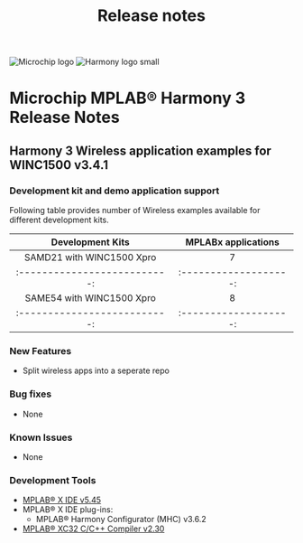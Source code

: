 ﻿---
title: Release notes
nav_order: 99
---

![Microchip logo](https://raw.githubusercontent.com/wiki/Microchip-MPLAB-Harmony/Microchip-MPLAB-Harmony.github.io/images/microchip_logo.png)
![Harmony logo small](https://raw.githubusercontent.com/wiki/Microchip-MPLAB-Harmony/Microchip-MPLAB-Harmony.github.io/images/microchip_mplab_harmony_logo_small.png)

# Microchip MPLAB® Harmony 3 Release Notes

## Harmony 3 Wireless application examples for WINC1500 v3.4.1

### Development kit and demo application support

Following table provides number of Wireless examples available for different development kits.

| Development Kits           | MPLABx applications |
|:--------------------------:|:-------------------:|
| SAMD21 with WINC1500 Xpro  |       7             |
|:--------------------------:|:-------------------:|
| SAME54 with WINC1500 Xpro  |       8             |
|:--------------------------:|:-------------------:|

### New Features
- Split wireless apps into a seperate repo

### Bug fixes
- None

### Known Issues
- None

### Development Tools

- [MPLAB® X IDE v5.45](https://www.microchip.com/mplab/mplab-x-ide)
- MPLAB® X IDE plug-ins:
  - MPLAB® Harmony Configurator (MHC) v3.6.2
- [MPLAB® XC32 C/C++ Compiler v2.30](https://www.microchip.com/mplab/compilers)
